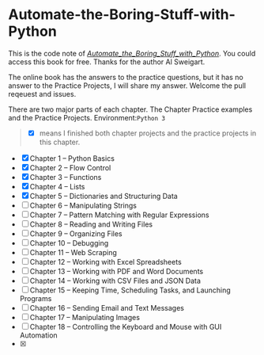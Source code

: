 # Automate-the-Boring-Stuff-with-Python

This is the code note of [*Automate_the_Boring_Stuff_with_Python*](https://automatetheboringstuff.com/#toc). You could access this book for free. 
Thanks for the author Al Sweigart.

The online book has the answers to the practice questions, but it has no answer to the Practice Projects, I will share my answer.
Welcome the pull reqeuest and issues.

There are two major parts of each chapter. The Chapter Practice examples and the Practice Projects.
Environment:`Python 3`

> - [x] means I finished both chapter projects and the practice projects in this chapter.
 - [x] Chapter 1 – Python Basics
- [x] Chapter 2 – Flow Control
- [x] Chapter 3 – Functions
- [x] Chapter 4 – Lists
- [x] Chapter 5 – Dictionaries and Structuring Data
- [ ] Chapter 6 – Manipulating Strings
- [ ] Chapter 7 – Pattern Matching with Regular Expressions
- [ ] Chapter 8 – Reading and Writing Files
- [ ] Chapter 9 – Organizing Files
- [ ] Chapter 10 – Debugging
- [ ] Chapter 11 – Web Scraping
- [ ] Chapter 12 – Working with Excel Spreadsheets
- [ ] Chapter 13 – Working with PDF and Word Documents
- [ ] Chapter 14 – Working with CSV Files and JSON Data
- [ ] Chapter 15 – Keeping Time, Scheduling Tasks, and Launching Programs
- [ ] Chapter 16 – Sending Email and Text Messages
- [ ] Chapter 17 – Manipulating Images
- [ ] Chapter 18 – Controlling the Keyboard and Mouse with GUI Automation
 - [x] 
